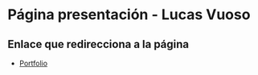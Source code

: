 # **Página presentación - Lucas Vuoso**

## Enlace que redirecciona a la página

- [Portfolio](https://vuoso-l.github.io/Frontend1/portfolio/)
